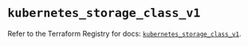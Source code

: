 # `kubernetes_storage_class_v1`

Refer to the Terraform Registry for docs: [`kubernetes_storage_class_v1`](https://registry.terraform.io/providers/hashicorp/kubernetes/2.29.0/docs/resources/storage_class_v1).
